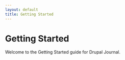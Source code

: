 ```yaml
---
layout: default
title: Getting Started
---
```


# Getting Started

Welcome to the Getting Started guide for Drupal Journal.
